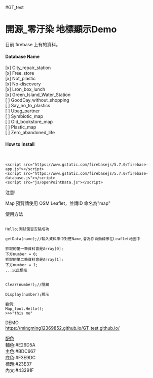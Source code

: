 #GT_test

<h1>開源_零汙染 地標顯示Demo</h1>
<tr>

目前 firebase 上有的資料。<br>

<h4>Database Name</h4>
[x] City_repair_station<br>
[x] Free_store<br>
[x] Not_plastic<br>
[x] No-discovery<br>
[x] Lron_box_lunch<br>
[x] Green_Island_Water_Station<br>
[ ] GoodDay_without_shopping<br>
[ ] Say_no_to_plastics<br>
[ ] Ubag_partner<br>
[ ] Symbiotic_map<br>
[ ] Old_bookstore_map<br>
[ ] Plastic_map<br>
[ ] Zero_abandoned_life<br>

<tr>
<h4>How to Install</h4> <br>

    <script src="https://www.gstatic.com/firebasejs/5.7.0/firebase-app.js"></script>
    <script src="https://www.gstatic.com/firebasejs/5.7.0/firebase-database.js"></script>
    <script src="js/openPointData.js"></script>
</h4>注意!</h4><br>

Map 預覽請使用 OSM Leaflet，並請ID 命名為"map"<br>

<tr>
使用方法

```

Hello;測試使否安裝成功

getData(name);//輸入資料庫中對應Name,會為你自動標示在Leaflet地圖中

抓取的第一筆資料會是Array[0];
下方number = 0;
抓取的第二筆資料會是Array[1];
下方number = 1;
...以此類推


Clear(number);//隱藏

Display(number);顯示

範例:
Map_tool.Hello();
>>>"this me"
```


DEMO<br>
https://mingming12369852.github.io/GT_test.github.io/<br>

[配色](https://lh4.googleusercontent.com/lpFisKIsiABK1mwfj3UfmEfdypYfnBEGbCYlsJc3Gy6GOjQqIpN8JiToI2uqizrm2c57UmtUviyWzm-eR9Tlrc1nsHlMZa4njO9XcyXx)<br>
輔色:#E26D5A  <br>
主色:#BDC667 <br>
底色:#F3E9DC <br>
標題:#23E37<br>
內文:#43291F<br>
